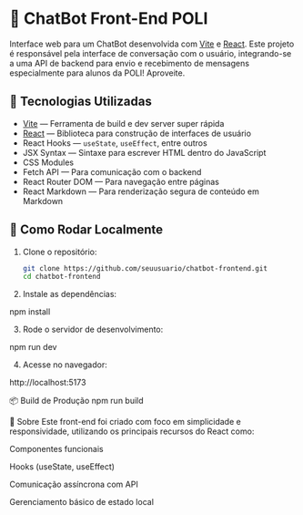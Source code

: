 # 🤖 ChatBot Front-End POLI

Interface web para um ChatBot desenvolvida com [Vite](https://vitejs.dev/) e [React](https://reactjs.org/). Este projeto é responsável pela interface de conversação com o usuário, integrando-se a uma API de backend para envio e recebimento de mensagens especialmente para alunos da POLI! Aproveite.

## 🚀 Tecnologias Utilizadas

- [Vite](https://vitejs.dev/) — Ferramenta de build e dev server super rápida
- [React](https://reactjs.org/) — Biblioteca para construção de interfaces de usuário
- React Hooks — `useState`, `useEffect`, entre outros
- JSX Syntax — Sintaxe para escrever HTML dentro do JavaScript
- CSS Modules 
- Fetch API — Para comunicação com o backend 
- React Router DOM — Para navegação entre páginas
- React Markdown — Para renderização segura de conteúdo em Markdown



## 🔧 Como Rodar Localmente

1. Clone o repositório:
   ```bash
   git clone https://github.com/seuusuario/chatbot-frontend.git
   cd chatbot-frontend

2. Instale as dependências:

npm install

3. Rode o servidor de desenvolvimento:

npm run dev

4. Acesse no navegador:

http://localhost:5173

📦 Build de Produção
npm run build


🧠 Sobre
Este front-end foi criado com foco em simplicidade e responsividade, utilizando os principais recursos do React como:

Componentes funcionais

Hooks (useState, useEffect)

Comunicação assíncrona com API

Gerenciamento básico de estado local
